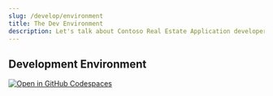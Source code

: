 ```yaml
---
slug: /develop/environment
title: The Dev Environment
description: Let's talk about Contoso Real Estate Application developer experience.
---
```


## Development Environment
[![Open in GitHub Codespaces](https://github.com/codespaces/badge.svg)](https://codespaces.new/Azure-Samples/contoso-real-estate?devcontainer_path=.devcontainer/devcontainer.json)